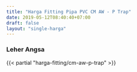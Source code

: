 ```yaml
---
title: "Harga Fitting Pipa PVC CM AW - P Trap"
date: 2019-05-12T08:40:40+07:00
draft: false
layout: "single-harga"
---
```


### Leher Angsa

{{< partial "harga-fitting/cm-aw-p-trap" >}}
